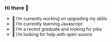 ### Hi there 👋
- 🔭 I’m currently working on upgrading my skills
- 🌱 I’m currently learning Javascript
- 👯 I’m a recent graduate and looking for jobs
- 🤔 I’m looking for help with open source


<!--
**Suraj-1705/Suraj-1705** is a ✨ _special_ ✨ repository because its `README.md` (this file) appears on your GitHub profile.

Here are some ideas to get you started:

- 🔭 I’m currently working on ...
- 🌱 I’m currently learning ...
- 👯 I’m looking to collaborate on ...
- 🤔 I’m looking for help with ...
- 💬 Ask me about ...
- 📫 How to reach me: ...
- 😄 Pronouns: ...
- ⚡ Fun fact: ...
-->
